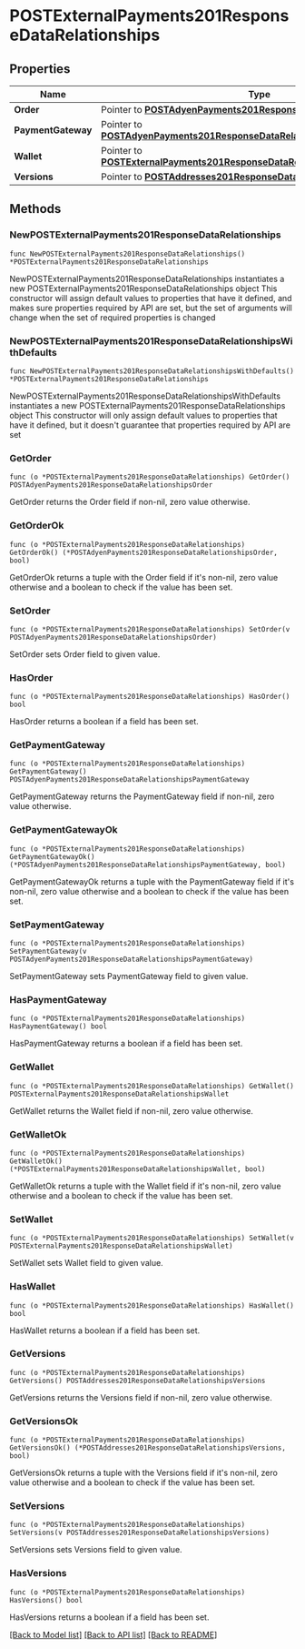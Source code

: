 # POSTExternalPayments201ResponseDataRelationships

## Properties

Name | Type | Description | Notes
------------ | ------------- | ------------- | -------------
**Order** | Pointer to [**POSTAdyenPayments201ResponseDataRelationshipsOrder**](POSTAdyenPayments201ResponseDataRelationshipsOrder.md) |  | [optional] 
**PaymentGateway** | Pointer to [**POSTAdyenPayments201ResponseDataRelationshipsPaymentGateway**](POSTAdyenPayments201ResponseDataRelationshipsPaymentGateway.md) |  | [optional] 
**Wallet** | Pointer to [**POSTExternalPayments201ResponseDataRelationshipsWallet**](POSTExternalPayments201ResponseDataRelationshipsWallet.md) |  | [optional] 
**Versions** | Pointer to [**POSTAddresses201ResponseDataRelationshipsVersions**](POSTAddresses201ResponseDataRelationshipsVersions.md) |  | [optional] 

## Methods

### NewPOSTExternalPayments201ResponseDataRelationships

`func NewPOSTExternalPayments201ResponseDataRelationships() *POSTExternalPayments201ResponseDataRelationships`

NewPOSTExternalPayments201ResponseDataRelationships instantiates a new POSTExternalPayments201ResponseDataRelationships object
This constructor will assign default values to properties that have it defined,
and makes sure properties required by API are set, but the set of arguments
will change when the set of required properties is changed

### NewPOSTExternalPayments201ResponseDataRelationshipsWithDefaults

`func NewPOSTExternalPayments201ResponseDataRelationshipsWithDefaults() *POSTExternalPayments201ResponseDataRelationships`

NewPOSTExternalPayments201ResponseDataRelationshipsWithDefaults instantiates a new POSTExternalPayments201ResponseDataRelationships object
This constructor will only assign default values to properties that have it defined,
but it doesn't guarantee that properties required by API are set

### GetOrder

`func (o *POSTExternalPayments201ResponseDataRelationships) GetOrder() POSTAdyenPayments201ResponseDataRelationshipsOrder`

GetOrder returns the Order field if non-nil, zero value otherwise.

### GetOrderOk

`func (o *POSTExternalPayments201ResponseDataRelationships) GetOrderOk() (*POSTAdyenPayments201ResponseDataRelationshipsOrder, bool)`

GetOrderOk returns a tuple with the Order field if it's non-nil, zero value otherwise
and a boolean to check if the value has been set.

### SetOrder

`func (o *POSTExternalPayments201ResponseDataRelationships) SetOrder(v POSTAdyenPayments201ResponseDataRelationshipsOrder)`

SetOrder sets Order field to given value.

### HasOrder

`func (o *POSTExternalPayments201ResponseDataRelationships) HasOrder() bool`

HasOrder returns a boolean if a field has been set.

### GetPaymentGateway

`func (o *POSTExternalPayments201ResponseDataRelationships) GetPaymentGateway() POSTAdyenPayments201ResponseDataRelationshipsPaymentGateway`

GetPaymentGateway returns the PaymentGateway field if non-nil, zero value otherwise.

### GetPaymentGatewayOk

`func (o *POSTExternalPayments201ResponseDataRelationships) GetPaymentGatewayOk() (*POSTAdyenPayments201ResponseDataRelationshipsPaymentGateway, bool)`

GetPaymentGatewayOk returns a tuple with the PaymentGateway field if it's non-nil, zero value otherwise
and a boolean to check if the value has been set.

### SetPaymentGateway

`func (o *POSTExternalPayments201ResponseDataRelationships) SetPaymentGateway(v POSTAdyenPayments201ResponseDataRelationshipsPaymentGateway)`

SetPaymentGateway sets PaymentGateway field to given value.

### HasPaymentGateway

`func (o *POSTExternalPayments201ResponseDataRelationships) HasPaymentGateway() bool`

HasPaymentGateway returns a boolean if a field has been set.

### GetWallet

`func (o *POSTExternalPayments201ResponseDataRelationships) GetWallet() POSTExternalPayments201ResponseDataRelationshipsWallet`

GetWallet returns the Wallet field if non-nil, zero value otherwise.

### GetWalletOk

`func (o *POSTExternalPayments201ResponseDataRelationships) GetWalletOk() (*POSTExternalPayments201ResponseDataRelationshipsWallet, bool)`

GetWalletOk returns a tuple with the Wallet field if it's non-nil, zero value otherwise
and a boolean to check if the value has been set.

### SetWallet

`func (o *POSTExternalPayments201ResponseDataRelationships) SetWallet(v POSTExternalPayments201ResponseDataRelationshipsWallet)`

SetWallet sets Wallet field to given value.

### HasWallet

`func (o *POSTExternalPayments201ResponseDataRelationships) HasWallet() bool`

HasWallet returns a boolean if a field has been set.

### GetVersions

`func (o *POSTExternalPayments201ResponseDataRelationships) GetVersions() POSTAddresses201ResponseDataRelationshipsVersions`

GetVersions returns the Versions field if non-nil, zero value otherwise.

### GetVersionsOk

`func (o *POSTExternalPayments201ResponseDataRelationships) GetVersionsOk() (*POSTAddresses201ResponseDataRelationshipsVersions, bool)`

GetVersionsOk returns a tuple with the Versions field if it's non-nil, zero value otherwise
and a boolean to check if the value has been set.

### SetVersions

`func (o *POSTExternalPayments201ResponseDataRelationships) SetVersions(v POSTAddresses201ResponseDataRelationshipsVersions)`

SetVersions sets Versions field to given value.

### HasVersions

`func (o *POSTExternalPayments201ResponseDataRelationships) HasVersions() bool`

HasVersions returns a boolean if a field has been set.


[[Back to Model list]](../README.md#documentation-for-models) [[Back to API list]](../README.md#documentation-for-api-endpoints) [[Back to README]](../README.md)


